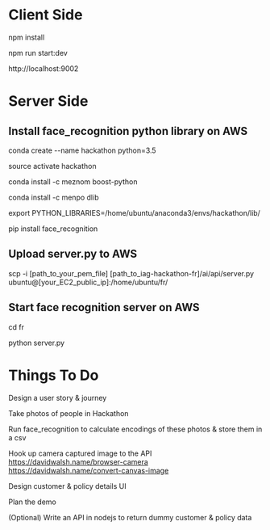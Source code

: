 # Client Side

npm install

npm run start:dev

http://localhost:9002

# Server Side

## Install face_recognition python library on AWS

conda create --name hackathon python=3.5

source activate hackathon

conda install -c meznom boost-python

conda install -c menpo dlib

export PYTHON_LIBRARIES=/home/ubuntu/anaconda3/envs/hackathon/lib/

pip install face_recognition

## Upload server.py to AWS

scp -i [path_to_your_pem_file] [path_to_iag-hackathon-fr]/ai/api/server.py ubuntu@[your_EC2_public_ip]:/home/ubuntu/fr/

## Start face recognition server on AWS

cd fr

python server.py

# Things To Do

Design a user story & journey

Take photos of people in Hackathon

Run face_recognition to calculate encodings of these photos & store them in a csv

Hook up camera captured image to the API
https://davidwalsh.name/browser-camera
https://davidwalsh.name/convert-canvas-image

Design customer & policy details UI

Plan the demo

(Optional) Write an API in nodejs to return dummy customer & policy data
